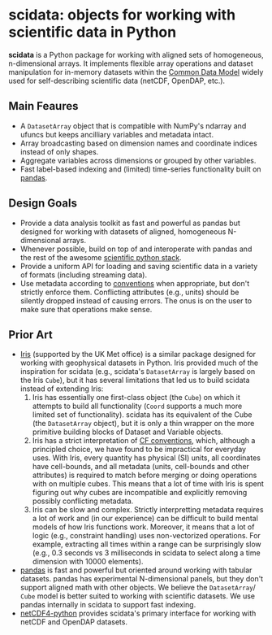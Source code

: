 # scidata: objects for working with scientific data in Python

**scidata** is a Python package for working with aligned sets of homogeneous,
n-dimensional arrays. It implements flexible array operations and dataset
manipulation for in-memory datasets within the [Common Data Model][cdm] widely
used for self-describing scientific data (netCDF, OpenDAP, etc.).

## Main Feaures

  - A `DatasetArray` object that is compatible with NumPy's ndarray and ufuncs
    but keeps ancilliary variables and metadata intact.
  - Array broadcasting based on dimension names and coordinate indices
    instead of only shapes.
  - Aggregate variables across dimensions or grouped by other variables.
  - Fast label-based indexing and (limited) time-series functionality built on
    [pandas][pandas].

## Design Goals

  - Provide a data analysis toolkit as fast and powerful as pandas but
    designed for working with datasets of aligned, homogeneous N-dimensional
    arrays.
  - Whenever possible, build on top of and interoperate with pandas and the
    rest of the awesome [scientific python stack][scipy].
  - Provide a uniform API for loading and saving scientific data in a variety
    of formats (including streaming data).
  - Use metadata according to [conventions][cf] when appropriate, but don't
    strictly enforce them. Conflicting attributes (e.g., units) should be
    silently dropped instead of causing errors. The onus is on the user to
    make sure that operations make sense.

## Prior Art

  - [Iris][iris] (supported by the UK Met office) is a similar package
    designed for working with geophysical datasets in Python. Iris provided
    much of the inspiration for scidata (e.g., scidata's `DatasetArray` is
    largely based on the Iris `Cube`), but it has several limitations that led
    us to build scidata instead of extending Iris:
    1. Iris has essentially one first-class object (the `Cube`) on which it
       attempts to build all functionality (`Coord` supports a much more
       limited set of functionality). scidata has its equivalent of the Cube
       (the `DatasetArray` object), but it is only a thin wrapper on the more
       primitive building blocks of Dataset and Variable objects.
    2. Iris has a strict interpretation of [CF conventions][cf], which,
       although a principled choice, we have found to be impractical for
       everyday uses. With Iris, every quantity has physical (SI) units, all
       coordinates have cell-bounds, and all metadata (units, cell-bounds and
       other attributes) is required to match before merging or doing
       operations with on multiple cubes. This means that a lot of time with
       Iris is spent figuring out why cubes are incompatible and explicitly
       removing possibly conflicting metadata.
    3. Iris can be slow and complex. Strictly interpretting metadata requires
       a lot of work and (in our experience) can be difficult to build mental
       models of how Iris functions work. Moreover, it means that a lot of
       logic (e.g., constraint handling) uses non-vectorized operations. For
       example, extracting all times within a range can be surprisingly slow
       (e.g., 0.3 seconds vs 3 milliseconds in scidata to select along a time
       dimension with 10000 elements).
  - [pandas][pandas] is fast and powerful but oriented around working with
    tabular datasets. pandas has experimental N-dimensional panels, but they
    don't support aligned math with other objects. We believe the
    `DatasetArray`/ `Cube` model is better suited to working with scientific
    datasets. We use pandas internally in scidata to support fast indexing.
  - [netCDF4-python][nc4] provides scidata's primary interface for working with
    netCDF and OpenDAP datasets.

[pandas]: http://pandas.pydata.org/
[cdm]: http://www.unidata.ucar.edu/software/thredds/current/netcdf-java/CDM/
[cf]: http://cf-pcmdi.llnl.gov/documents/cf-conventions/1.6/cf-conventions.html
[scipy]: http://scipy.org/
[nc4]: http://netcdf4-python.googlecode.com/svn/trunk/docs/netCDF4-module.html
[iris]: http://scitools.org.uk/iris/
